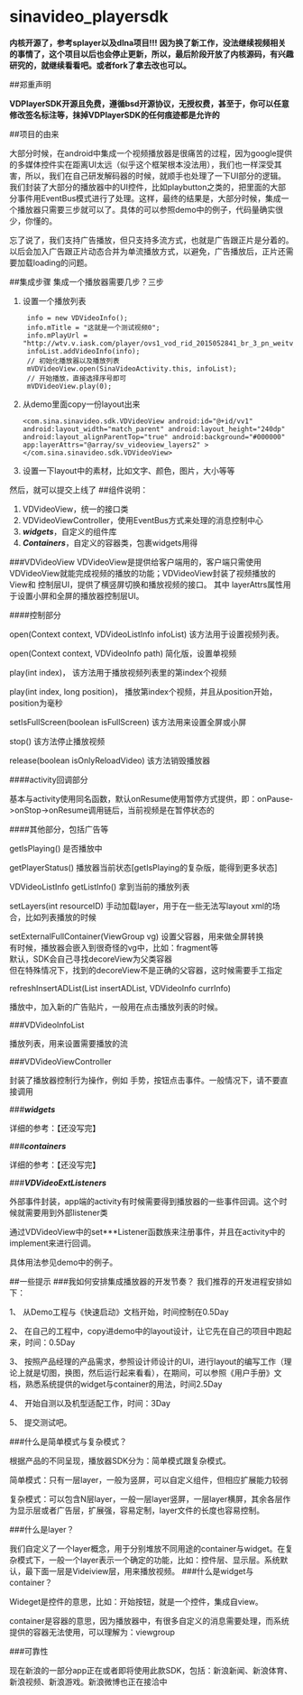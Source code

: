 # sinavideo_playersdk

**内核开源了，参考splayer以及dlna项目!!!**
**因为换了新工作，没法继续视频相关的事情了，这个项目以后也会停止更新，所以，最后阶段开放了内核源码，有兴趣研究的，就继续看看吧。或者fork了拿去改也可以。**

##郑重声明

**VDPlayerSDK开源且免费，遵循bsd开源协议，无授权费，甚至于，你可以任意修改签名标注等，抹掉VDPlayerSDK的任何痕迹都是允许的**

##项目的由来

大部分时候，在android中集成一个视频播放器是很痛苦的过程，因为google提供的多媒体控件实在距离UI太远（似乎这个框架根本没法用），我们也一样深受其害，所以，我们在自己研发解码器的时候，就顺手也处理了一下UI部分的逻辑。我们封装了大部分的播放器中的UI控件，比如playbutton之类的，把里面的大部分事件用EventBus模式进行了处理。这样，最终的结果是，大部分时候，集成一个播放器只需要三步就可以了。具体的可以参照demo中的例子，代码量确实很少，你懂的。

忘了说了，我们支持广告播放，但只支持多流方式，也就是广告跟正片是分着的。以后会加入广告跟正片动态合并为单流播放方式，以避免，广告播放后，正片还需要加载loading的问题。

##集成步骤
集成一个播放器需要几步？三步<br/>
1. 设置一个播放列表 

        info = new VDVideoInfo();
        info.mTitle = "这就是一个测试视频0";
        info.mPlayUrl = "http://wtv.v.iask.com/player/ovs1_vod_rid_2015052841_br_3_pn_weitv_tn_0_sig_md5.m3u8";
        infoList.addVideoInfo(info);
		// 初始化播放器以及播放列表
        mVDVideoView.open(SinaVideoActivity.this, infoList);
        // 开始播放，直接选择序号即可
        mVDVideoView.play(0);
        
2. 从demo里面copy一份layout出来

    `<com.sina.sinavideo.sdk.VDVideoView
        android:id="@+id/vv1"
        android:layout_width="match_parent"
        android:layout_height="240dp"
        android:layout_alignParentTop="true"
        android:background="#000000"
        app:layerAttrs="@array/sv_videoview_layers2" >
    </com.sina.sinavideo.sdk.VDVideoView>`

3. 设置一下layout中的素材，比如文字、颜色，图片，大小等等

然后，就可以提交上线了
##组件说明：

1. VDVideoView，统一的接口类
2. VDVideoViewController，使用EventBus方式来处理的消息控制中心
3. ***widgets***，自定义的组件库
4. ***Containers***，自定义的容器类，包裹widgets用得

###VDVideoView
VDVideoView是提供给客户端用的，客户端只需使用VDVideoView就能完成视频的播放的功能；VDVideoView封装了视频播放的View和 控制层UI，提供了横竖屏切换和播放视频的接口。
其中 layerAttrs属性用于设置小屏和全屏的播放器控制层UI。

####控制部分

open(Context context, VDVideoListInfo infoList)  该方法用于设置视频列表。

open(Context context, VDVideoInfo path) 简化版，设置单视频

play(int index)， 该方法用于播放视频列表里的第index个视频

play(int index, long position)， 播放第index个视频，并且从position开始，position为毫秒

setIsFullScreen(boolean isFullScreen) 该方法用来设置全屏或小屏

stop() 该方法停止播放视频

release(boolean isOnlyReloadVideo) 该方法销毁播放器

####activity回调部分

基本与activity使用同名函数，默认onResume使用暂停方式提供，即：onPause->onStop->onResume调用链后，当前视频是在暂停状态的

####其他部分，包括广告等

getIsPlaying() 是否播放中

getPlayerStatus() 播放器当前状态[getIsPlaying的复杂版，能得到更多状态]

VDVideoListInfo getListInfo() 拿到当前的播放列表

setLayers(int resourceID) 手动加载layer，用于在一些无法写layout xml的场合，比如列表播放的时候

setExternalFullContainer(ViewGroup vg)
	设置父容器，用来做全屏转换<br />
	有时候，播放器会嵌入到很奇怪的vg中，比如：fragment等<br/>
	默认，SDK会自己寻找decoreView为父类容器<br />
	但在特殊情况下，找到的decoreView不是正确的父容器，这时候需要手工指定
	
refreshInsertADList(List<VDVideoInfo> insertADList,
			VDVideoInfo currInfo)
			
播放中，加入新的广告贴片，一般用在点击播放列表的时候。

###VDVideoInfoList

播放列表，用来设置需要播放的流

###VDVideoViewController

封装了播放器控制行为操作，例如 手势，按钮点击事件。一般情况下，请不要直接调用

###***widgets***

详细的参考：【还没写完】

###***containers***

详细的参考：【还没写完】

###***VDVideoExtListeners***

外部事件封装，app端的activity有时候需要得到播放器的一些事件回调。这个时候就需要用到外部listener类

通过VDVideoView中的set***Listener函数族来注册事件，并且在activity中的implement来进行回调。

具体用法参见demo中的例子。

##一些提示
###我如何安排集成播放器的开发节奏？
我们推荐的开发进程安排如下：

1、	从Demo工程与《快速启动》文档开始，时间控制在0.5Day


2、	在自己的工程中，copy进demo中的layout设计，让它先在自己的项目中跑起来，时间：0.5Day


3、	按照产品经理的产品需求，参照设计师设计的UI，进行layout的编写工作（理论上就是切图，换图，然后运行起来看看），在期间，可以参照《用户手册》文档，熟悉系统提供的widget与container的用法，时间2.5Day


4、	开始自测以及机型适配工作，时间：3Day


5、	提交测试吧。

###什么是简单模式与复杂模式？

根据产品的不同呈现，播放器SDK分为：简单模式跟复杂模式。


简单模式：只有一层layer，一般为竖屏，可以自定义组件，但相应扩展能力较弱


复杂模式：可以包含N层layer，一般一层layer竖屏，一层layer横屏，其余各层作为显示层或者广告层，扩展强，容易定制，layer文件的长度也容易控制。


###什么是layer？

我们自定义了一个layer概念，用于分别堆放不同用途的container与widget。在复杂模式下，一般一个layer表示一个确定的功能，比如：控件层、显示层。系统默认，最下面一层是Videiview层，用来播放视频。
###什么是widget与container？

Wideget是控件的意思，比如：开始按钮，就是一个控件，集成自view。


container是容器的意思，因为播放器中，有很多自定义的消息需要处理，而系统提供的容器无法使用，可以理解为：viewgroup


###可靠性

现在新浪的一部分app正在或者即将使用此款SDK，包括：新浪新闻、新浪体育、新浪视频、新浪游戏。新浪微博也正在接洽中
